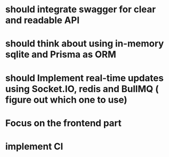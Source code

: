 # should integrate swagger for clear and readable API 
# should think about using in-memory sqlite and Prisma as ORM 
# should Implement real-time updates using Socket.IO, redis and BullMQ ( figure out which one to use)
# Focus on the frontend part 
# implement CI 